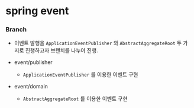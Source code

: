 # spring event

### Branch

- 이벤트 발행을 `ApplicationEventPublisher` 와 `AbstractAggregateRoot` 두 가지로 진행하고자 브랜치를 나누어 진행.

- event/publisher
  - `ApplicationEventPublisher` 를 이용한 이벤트 구현
- event/domain
  - `AbstractAggregateRoot` 를 이용한 이벤트 구현
